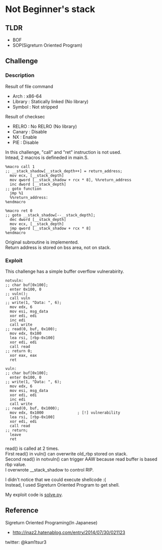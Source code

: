 # Not Beginner's stack 

## TLDR
* BOF 
* SOP(Sigreturn Oriented Program)

## Challenge
### Description
Result of file command
* Arch    : x86-64
* Library : Statically linked (No library)
* Symbol  : Not stripped

Result of checksec
* RELRO  : No RELRO (No library)
* Canary : Disable
* NX     : Enable
* PIE    : Disable

In this challenge,  "call" and "ret" instruction is not used.  
Intead, 2 macros is defineded in main.S.  
```
%macro call 1
;; __stack_shadow[__stack_depth++] = return_address;
  mov ecx, [__stack_depth]
  mov qword [__stack_shadow + rcx * 8], %%return_address
  inc dword [__stack_depth]
;; goto function
  jmp %1
  %%return_address:
%endmacro

%macro ret 0
;; goto __stack_shadow[--__stack_depth];
  dec dword [__stack_depth]
  mov ecx, [__stack_depth]
  jmp qword [__stack_shadow + rcx * 8]
%endmacro
```
Original subroutine is implemented.  
Return address is stored on bss area, not on stack.  

### Exploit 
This challenge has a simple buffer overflow vulnerabirity.  
```
notvuln:
;; char buf[0x100];
  enter 0x100, 0
;; vuln();
  call vuln
;; write(1, "Data: ", 6);
  mov edx, 6
  mov esi, msg_data
  xor edi, edi
  inc edi
  call write
;; read(0, buf, 0x100);
  mov edx, 0x100
  lea rsi, [rbp-0x100]
  xor edi, edi
  call read
;; return 0;
  xor eax, eax
  ret

vuln:
;; char buf[0x100];
  enter 0x100, 0
;; write(1, "Data: ", 6);
  mov edx, 6
  mov esi, msg_data
  xor edi, edi
  inc edi
  call write
;; read(0, buf, 0x1000);
  mov edx, 0x1000               ; [!] vulnerability
  lea rsi, [rbp-0x100]
  xor edi, edi
  call read
;; return;
  leave
  ret
```
read() is called at 2 times.  
First read() in vuln() can overwrite old\_rbp stored on stack.  
Second read() in notvuln() can trigger AAW because read buffer is based rbp value.  
I overwrote \_\_stack\_shadow to control RIP.

I didn't notice that we could execute shellcode :(   
Instead, I used Sigreturn Oriented Program to get shell.  

My exploit code is [solve.py](https://github.com/kam1tsur3/2021_CTF/blob/master/zer0pts/pwn/not_beginners_stack/solve.py).

## Reference
Sigreturn Oriented Programing(In Japanese)
* http://inaz2.hatenablog.com/entry/2014/07/30/021123

twitter: @kam1tsur3
